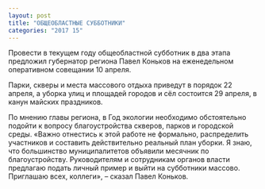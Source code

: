 ```yaml
---
layout: post
title: "ОБЩЕОБЛАСТНЫЕ СУББОТНИКИ"
categories: "2017 15"
---
```


Провести в текущем году общеобластной субботник в два этапа предложил губернатор региона Павел Коньков на еженедельном оперативном совещании 10 апреля.

Парки, скверы и места массового отдыха приведут в порядок 22 апреля, а уборка улиц и площадей городов и сёл состоится 29 апреля, в канун майских праздников.

По мнению главы региона, в Год экологии необходимо обстоятельно подойти к вопросу благоустройства скверов, парков и городской среды. «Важно отнестись к этой работе не формально, распределить участников и составить действительно реальный план уборки. Я знаю, что большинство муниципалитетов объявили месячник по благоустройству. Руководителям и сотрудникам органов власти предлагаю подать личный пример и выйти на субботники массово. Приглашаю всех, коллеги», – сказал Павел Коньков.


